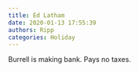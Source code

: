 ```yaml
---
title: Ed Latham
date: 2020-01-13 17:55:39
authors: Ripp
categories: Holiday
---
```


 Burrell is making bank.
Pays no taxes.